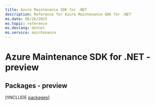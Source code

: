 ```yaml
---
title: Azure Maintenance SDK for .NET
description: Reference for Azure Maintenance SDK for .NET
ms.date: 08/26/2025
ms.topic: reference
ms.devlang: dotnet
ms.service: maintenance
---
```

# Azure Maintenance SDK for .NET - preview
## Packages - preview
[!INCLUDE [packages](maintenance-index.md)]